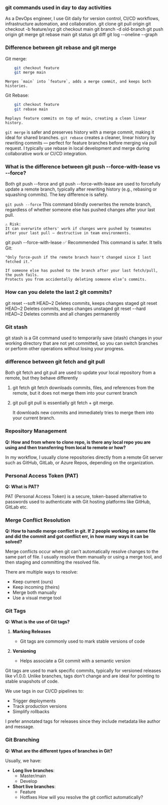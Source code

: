 ### git commands used in day to day activities
As a DevOps engineer, I use Git daily for version control, CI/CD workflows, infrastructure automation, and collaboration.
git clone <repo-url>
git pull origin <branch>
git checkout -b feature/xyz
git checkout main
git branch -d old-branch
git push origin <branch>
git merge <branch>
git rebase main
git status
git diff
git log --oneline --graph

### Difference between git rebase and git merge
Git merge:
```bash
    git checkout feature
    git merge main
```
    Merges `main` into `feature`, adds a merge commit, and keeps both histories.

Git Rebase:
```bash
    git checkout feature
    git rebase main
```
    Replays feature commits on top of main, creating a clean linear history.
`git merge` is safer and preserves history with a merge commit, making it ideal for shared branches. `git rebase` creates a cleaner, linear history by rewriting commits — perfect for feature branches before merging via pull request. I typically use rebase in local development and merge during collaborative work or CI/CD integration.

### What is the difference between git push --force-with-lease vs --force?
Both git push --force and git push --force-with-lease are used to forcefully update a remote branch, typically after rewriting history (e.g., rebasing or squashing commits).
The key difference is safety.

`git push --force`
    This command blindly overwrites the remote branch, regardless of whether someone else has pushed changes after your last pull.

    ⚠️ Risk:
    It can overwrite others' work if changes were pushed by teammates after your last pull — destructive in team environments.

git push --force-with-lease ✅ Recommended
    This command is safer. It tells Git:

    "Only force-push if the remote branch hasn't changed since I last fetched it."

    If someone else has pushed to the branch after your last fetch/pull, the push fails.
    Protects you from accidentally deleting someone else’s commits.
### How can you delete the last 2 git commits?

git reset --soft HEAD~2	Deletes commits, keeps changes staged
git reset HEAD~2	    Deletes commits, keeps changes unstaged
git reset --hard HEAD~2	Deletes commits and all changes permanently

### Git stash
git stash is a Git command used to temporarily save (stash) changes in your working directory that are not yet committed, so you can switch branches or perform other operations without losing your progress.

### difference between git fetch and git pull
Both git fetch and git pull are used to update your local repository from a remote, but they behave differently
1. git fetch
 git fetch downloads commits, files, and references from the remote, but it does not merge them into your current branch
2. git pull
    git pull is essentially git fetch + git merge.

    It downloads new commits and immediately tries to merge them into your current branch.

### Repository Management
**Q: How and from where to clone repo, is there any local repo you are using and then transferring from local to remote or how?**

In my workflow, I usually clone repositories directly from a remote Git server such as GitHub, GitLab, or Azure Repos, depending on the organization.

### Personal Access Token (PAT)
**Q: What is PAT?**

PAT (Personal Access Token) is a secure, token-based alternative to passwords used to authenticate with Git hosting platforms like GitHub, GitLab etc.

### Merge Conflict Resolution
**Q: How to handle merge conflict in git. If 2 people working on same file and did the commit and got conflict err, in how many ways it can be solved?**

Merge conflicts occur when git can't automatically resolve changes to the same part of file. I usually resolve them manually or using a merge tool, and then staging and committing the resolved file.

There are multiple ways to resolve:
- Keep current (ours)
- Keep incoming (theirs)
- Merge both manually
- Use a visual merge tool

### Git Tags
**Q: What is the use of Git tags?**

1. **Marking Releases**
   - Git tags are commonly used to mark stable versions of code

2. **Versioning**
   - Helps associate a Git commit with a semantic version

Git tags are used to mark specific commits, typically for versioned releases like v1.0.0. Unlike branches, tags don't change and are ideal for pointing to stable snapshots of code.

We use tags in our CI/CD pipelines to:
- Trigger deployments
- Track production versions
- Simplify rollbacks

I prefer annotated tags for releases since they include metadata like author and message.

### Git Branching
**Q: What are the different types of branches in Git?**

Usually, we have:
- **Long live branches**:
  - Master/main
  - Develop
- **Short live branches**:
  - Feature
  - Hotfixes
How will you resolve the git conflict automatically?